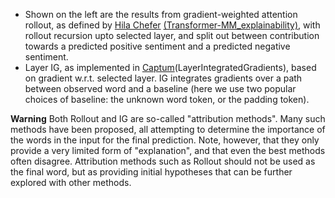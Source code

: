 * Shown on the left are the results from gradient-weighted attention rollout, as defined by [Hila Chefer](https://github.com/hila-chefer)
  [(Transformer-MM_explainability)](https://github.com/hila-chefer/Transformer-MM-Explainability/), with rollout recursion upto selected layer, and split out between contribution towards a predicted positive sentiment and a predicted negative sentiment.
* Layer IG, as implemented in [Captum](https://captum.ai/)(LayerIntegratedGradients), based on gradient w.r.t. selected layer. IG integrates gradients over a path between observed word and a baseline (here we use two popular choices of baseline: the unknown word token, or the padding token). 

**Warning**
Both Rollout and IG are so-called "attribution methods". Many such methods have been proposed, all attempting to determine the importance of the words in the input for the final prediction. Note, however, that they only provide a very limited form of "explanation", and that even the best methods often disagree. Attribution methods such as Rollout should not be used as the final word, but as providing initial hypotheses that can be further explored with other methods.
